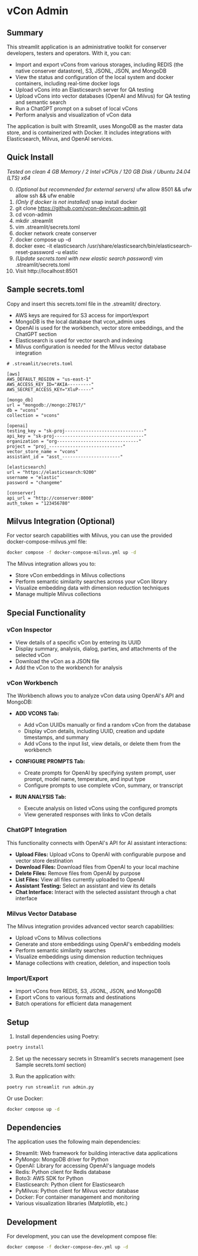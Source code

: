 # vCon Admin

## Summary

This streamlit application is an administrative toolkit for conserver
developers, testers and operators. With it, you can: 
- Import and export vCons from various storages, including REDIS (the native conserver datastore), S3, JSONL, JSON, and MongoDB
- View the status and configuration of the local system and docker containers, including real-time docker logs
- Upload vCons into an Elasticsearch server for QA testing
- Upload vCons into vector databases (OpenAI and Milvus) for QA testing and semantic search
- Run a ChatGPT prompt on a subset of local vCons
- Perform analysis and visualization of vCon data

The application is built with Streamlit, uses MongoDB as the master data store, and is containerized with Docker. It includes integrations with Elasticsearch, Milvus, and OpenAI services.

## Quick Install

_Tested on clean 4 GB Memory / 2 Intel vCPUs / 120 GB Disk / Ubuntu 24.04 (LTS) x64_

  0) _(Optional but recommended for external servers)_ ufw allow 8501 && ufw allow ssh && ufw enable
  1) _(Only if docker is not installed)_ snap install docker
  2) git clone https://github.com/vcon-dev/vcon-admin.git
  3) cd vcon-admin
  4) mkdir .streamlit
  5) vim .streamlit/secrets.toml
  6) docker network create conserver
  7) docker compose up -d
  8) docker exec -it elasticsearch /usr/share/elasticsearch/bin/elasticsearch-reset-password -u elastic
  9) _(Update secrets.toml with new elastic search password)_ vim .streamlit/secrets.toml
  10) Visit http://localhost:8501

## Sample secrets.toml

Copy and insert this secrets.toml file in the .streamlit/ directory. 

- AWS keys are required for S3 access for import/export
- MongoDB is the local database that vcon_admin uses
- OpenAI is used for the workbench, vector store embeddings, and the ChatGPT section
- Elasticsearch is used for vector search and indexing
- Milvus configuration is needed for the Milvus vector database integration

```
# .streamlit/secrets.toml

[aws]
AWS_DEFAULT_REGION = "us-east-1"
AWS_ACCESS_KEY_ID="AKIA---------"
AWS_SECRET_ACCESS_KEY="XluP-----"

[mongo_db]
url = "mongodb://mongo:27017/"
db = "vcons"
collection = "vcons"

[openai]
testing_key = "sk-proj------------------------------"
api_key = "sk-proj----------------------------------"
organization = "org-------------------------------"
project = "proj_----------------------------"
vector_store_name = "vcons"
assistant_id = "asst_----------------------"

[elasticsearch]
url = "https://elasticsearch:9200"
username = "elastic"
password = "changeme"
 
[conserver]
api_url = "http://conserver:8000"
auth_token = "123456780"
```

## Milvus Integration (Optional)

For vector search capabilities with Milvus, you can use the provided docker-compose-milvus.yml file:

```bash
docker compose -f docker-compose-milvus.yml up -d
```

The Milvus integration allows you to:
- Store vCon embeddings in Milvus collections
- Perform semantic similarity searches across your vCon library
- Visualize embedding data with dimension reduction techniques
- Manage multiple Milvus collections

## Special Functionality

### vCon Inspector
- View details of a specific vCon by entering its UUID
- Display summary, analysis, dialog, parties, and attachments of the selected vCon
- Download the vCon as a JSON file
- Add the vCon to the workbench for analysis

### vCon Workbench
The Workbench allows you to analyze vCon data using OpenAI's API and MongoDB:

- **ADD VCONS Tab:**
   - Add vCon UUIDs manually or find a random vCon from the database
   - Display vCon details, including UUID, creation and update timestamps, and summary
   - Add vCons to the input list, view details, or delete them from the workbench

- **CONFIGURE PROMPTS Tab:**
   - Create prompts for OpenAI by specifying system prompt, user prompt, model name, temperature, and input type
   - Configure prompts to use complete vCon, summary, or transcript

- **RUN ANALYSIS Tab:**
   - Execute analysis on listed vCons using the configured prompts
   - View generated responses with links to vCon details

### ChatGPT Integration
This functionality connects with OpenAI's API for AI assistant interactions:

- **Upload Files:** Upload vCons to OpenAI with configurable purpose and vector store destination
- **Download Files:** Download files from OpenAI to your local machine
- **Delete Files:** Remove files from OpenAI by purpose
- **List Files:** View all files currently uploaded to OpenAI
- **Assistant Testing:** Select an assistant and view its details
- **Chat Interface:** Interact with the selected assistant through a chat interface

### Milvus Vector Database
The Milvus integration provides advanced vector search capabilities:

- Upload vCons to Milvus collections
- Generate and store embeddings using OpenAI's embedding models
- Perform semantic similarity searches
- Visualize embeddings using dimension reduction techniques
- Manage collections with creation, deletion, and inspection tools

### Import/Export
- Import vCons from REDIS, S3, JSONL, JSON, and MongoDB
- Export vCons to various formats and destinations
- Batch operations for efficient data management

## Setup

1. Install dependencies using Poetry:
```bash
poetry install
```

2. Set up the necessary secrets in Streamlit's secrets management (see Sample secrets.toml section)

3. Run the application with:
```bash
poetry run streamlit run admin.py
```

Or use Docker:
```bash
docker compose up -d
```

## Dependencies

The application uses the following main dependencies:
- Streamlit: Web framework for building interactive data applications
- PyMongo: MongoDB driver for Python
- OpenAI: Library for accessing OpenAI's language models
- Redis: Python client for Redis database
- Boto3: AWS SDK for Python
- Elasticsearch: Python client for Elasticsearch
- PyMilvus: Python client for Milvus vector database
- Docker: For container management and monitoring
- Various visualization libraries (Matplotlib, etc.)

## Development

For development, you can use the development compose file:
```bash
docker compose -f docker-compose-dev.yml up -d
```

